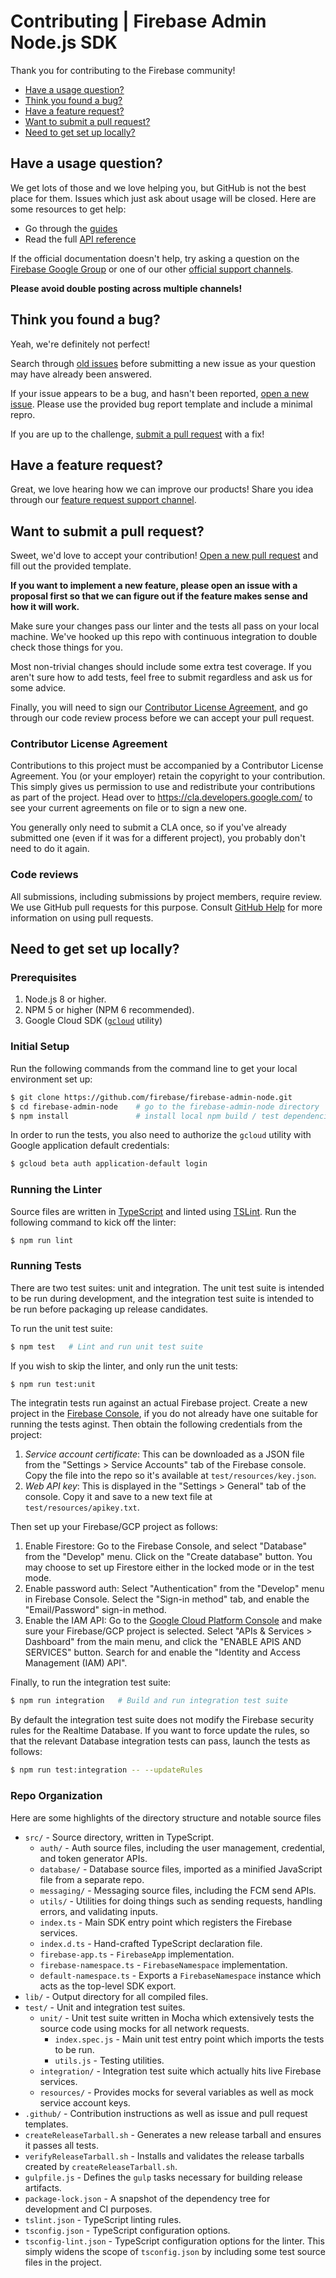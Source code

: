 # Contributing | Firebase Admin Node.js SDK

Thank you for contributing to the Firebase community!

 - [Have a usage question?](#question)
 - [Think you found a bug?](#issue)
 - [Have a feature request?](#feature)
 - [Want to submit a pull request?](#submit)
 - [Need to get set up locally?](#local-setup)


## <a name="question"></a>Have a usage question?

We get lots of those and we love helping you, but GitHub is not the best place for them. Issues
which just ask about usage will be closed. Here are some resources to get help:

- Go through the [guides](https://firebase.google.com/docs/admin/setup/)
- Read the full [API reference](https://firebase.google.com/docs/reference/admin/node/)

If the official documentation doesn't help, try asking a question on the
[Firebase Google Group](https://groups.google.com/forum/#!forum/firebase-talk/) or one of our
other [official support channels](https://firebase.google.com/support/).

**Please avoid double posting across multiple channels!**


## <a name="issue"></a>Think you found a bug?

Yeah, we're definitely not perfect!

Search through [old issues](https://github.com/firebase/firebase-admin-node/issues) before
submitting a new issue as your question may have already been answered.

If your issue appears to be a bug, and hasn't been reported,
[open a new issue](https://github.com/firebase/firebase-admin-node/issues/new). Please use the
provided bug report template and include a minimal repro.

If you are up to the challenge, [submit a pull request](#submit) with a fix!


## <a name="feature"></a>Have a feature request?

Great, we love hearing how we can improve our products! Share you idea through our
[feature request support channel](https://firebase.google.com/support/contact/bugs-features/).


## <a name="submit"></a>Want to submit a pull request?

Sweet, we'd love to accept your contribution!
[Open a new pull request](https://github.com/firebase/firebase-admin-node/pull/new/master) and fill
out the provided template.

**If you want to implement a new feature, please open an issue with a proposal first so that we can
figure out if the feature makes sense and how it will work.**

Make sure your changes pass our linter and the tests all pass on your local machine. We've hooked
up this repo with continuous integration to double check those things for you.

Most non-trivial changes should include some extra test coverage. If you aren't sure how to add
tests, feel free to submit regardless and ask us for some advice.

Finally, you will need to sign our
[Contributor License Agreement](https://cla.developers.google.com/about/google-individual),
and go through our code review process before we can accept your pull request.

### Contributor License Agreement

Contributions to this project must be accompanied by a Contributor License
Agreement. You (or your employer) retain the copyright to your contribution.
This simply gives us permission to use and redistribute your contributions as
part of the project. Head over to <https://cla.developers.google.com/> to see
your current agreements on file or to sign a new one.

You generally only need to submit a CLA once, so if you've already submitted one
(even if it was for a different project), you probably don't need to do it
again.

### Code reviews

All submissions, including submissions by project members, require review. We
use GitHub pull requests for this purpose. Consult
[GitHub Help](https://help.github.com/articles/about-pull-requests/) for more
information on using pull requests.


## <a name="local-setup"></a>Need to get set up locally?

### Prerequisites

1. Node.js 8 or higher.
2. NPM 5 or higher (NPM 6 recommended).
3. Google Cloud SDK ([`gcloud`](https://cloud.google.com/sdk/downloads) utility)

### Initial Setup

Run the following commands from the command line to get your local environment set up:

```bash
$ git clone https://github.com/firebase/firebase-admin-node.git
$ cd firebase-admin-node    # go to the firebase-admin-node directory
$ npm install               # install local npm build / test dependencies
```

In order to run the tests, you also need to authorize the `gcloud` utility with
Google application default credentials:

```bash
$ gcloud beta auth application-default login
```

### Running the Linter

Source files are written in [TypeScript](https://www.typescriptlang.org/) and linted using
[TSLint](https://palantir.github.io/tslint/). Run the following command to kick off the linter:

```bash
$ npm run lint
```

### Running Tests

There are two test suites: unit and integration. The unit test suite is intended to be run during
development, and the integration test suite is intended to be run before packaging up release
candidates.

To run the unit test suite:

```bash
$ npm test   # Lint and run unit test suite
```

If you wish to skip the linter, and only run the unit tests:

```bash
$ npm run test:unit
```

The integratin tests run against an actual Firebase project. Create a new
project in the [Firebase Console](https://console.firebase.google.com), if you
do not already have one suitable for running the tests aginst. Then obtain the
following credentials from the project:

1. *Service account certificate*: This can be downloaded as a JSON file from
   the "Settings > Service Accounts" tab of the Firebase console. Copy the
   file into the repo so it's available at `test/resources/key.json`.
2. *Web API key*: This is displayed in the "Settings > General" tab of the
   console. Copy it and save to a new text file at `test/resources/apikey.txt`.

Then set up your Firebase/GCP project as follows:

1. Enable Firestore: Go to the Firebase Console, and select "Database" from
   the "Develop" menu. Click on the "Create database" button. You may choose
   to set up Firestore either in the locked mode or in the test mode.
2. Enable password auth: Select "Authentication" from the "Develop" menu in
   Firebase Console. Select the "Sign-in method" tab, and enable the
   "Email/Password" sign-in method.
3. Enable the IAM API: Go to the
   [Google Cloud Platform Console](https://console.cloud.google.com) and make
   sure your Firebase/GCP project is selected. Select "APIs & Services >
   Dashboard" from the main menu, and click the "ENABLE APIS AND SERVICES"
   button. Search for and enable the "Identity and Access Management (IAM)
   API".

Finally, to run the integration test suite:

```bash
$ npm run integration   # Build and run integration test suite
```

By default the integration test suite does not modify the Firebase security rules for the
Realtime Database. If you want to force update the rules, so that the relevant Database
integration tests can pass, launch the tests as follows:

```bash
$ npm run test:integration -- --updateRules
```

### Repo Organization

Here are some highlights of the directory structure and notable source files

* `src/` - Source directory, written in TypeScript.
  * `auth/` - Auth source files, including the user management, credential, and token generator
    APIs.
  * `database/` - Database source files, imported as a minified JavaScript file from a separate
    repo.
  * `messaging/` - Messaging source files, including the FCM send APIs.
  * `utils/` - Utilities for doing things such as sending requests, handling errors, and validating
    inputs.
  * `index.ts` - Main SDK entry point which registers the Firebase services.
  * `index.d.ts` - Hand-crafted TypeScript declaration file.
  * `firebase-app.ts` - `FirebaseApp` implementation.
  * `firebase-namespace.ts` - `FirebaseNamespace` implementation.
  * `default-namespace.ts` - Exports a `FirebaseNamespace` instance which acts as the top-level SDK
    export.
* `lib/` - Output directory for all compiled files.
* `test/` - Unit and integration test suites.
  * `unit/` - Unit test suite written in Mocha which extensively tests the source code using mocks
    for all network requests.
    * `index.spec.js` - Main unit test entry point which imports the tests to be run.
    * `utils.js` - Testing utilities.
  * `integration/` - Integration test suite which actually hits live Firebase services.
  * `resources/` - Provides mocks for several variables as well as mock service account keys.
* `.github/` - Contribution instructions as well as issue and pull request templates.
* `createReleaseTarball.sh` - Generates a new release tarball and ensures it passes all tests.
* `verifyReleaseTarball.sh` - Installs and validates the release tarballs created by
  `createReleaseTarball.sh`.
* `gulpfile.js` - Defines the `gulp` tasks necessary for building release artifacts.
* `package-lock.json` - A snapshot of the dependency tree for development and CI purposes.
* `tslint.json` - TypeScript linting rules.
* `tsconfig.json` - TypeScript configuration options.
* `tsconfig-lint.json` - TypeScript configuration options for the linter. This simply widens
  the scope of `tsconfig.json` by including some test source files in the project.
